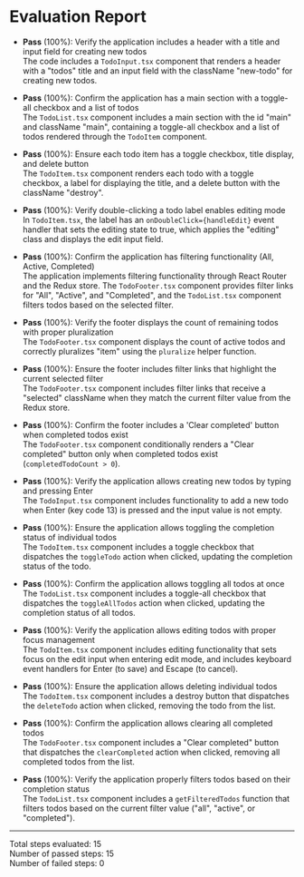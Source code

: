 # Evaluation Report

- **Pass** (100%): Verify the application includes a header with a title and input field for creating new todos  
  The code includes a `TodoInput.tsx` component that renders a header with a "todos" title and an input field with the className "new-todo" for creating new todos.

- **Pass** (100%): Confirm the application has a main section with a toggle-all checkbox and a list of todos  
  The `TodoList.tsx` component includes a main section with the id "main" and className "main", containing a toggle-all checkbox and a list of todos rendered through the `TodoItem` component.

- **Pass** (100%): Ensure each todo item has a toggle checkbox, title display, and delete button  
  The `TodoItem.tsx` component renders each todo with a toggle checkbox, a label for displaying the title, and a delete button with the className "destroy".

- **Pass** (100%): Verify double-clicking a todo label enables editing mode  
  In `TodoItem.tsx`, the label has an `onDoubleClick={handleEdit}` event handler that sets the editing state to true, which applies the "editing" class and displays the edit input field.

- **Pass** (100%): Confirm the application has filtering functionality (All, Active, Completed)  
  The application implements filtering functionality through React Router and the Redux store. The `TodoFooter.tsx` component provides filter links for "All", "Active", and "Completed", and the `TodoList.tsx` component filters todos based on the selected filter.

- **Pass** (100%): Verify the footer displays the count of remaining todos with proper pluralization  
  The `TodoFooter.tsx` component displays the count of active todos and correctly pluralizes "item" using the `pluralize` helper function.

- **Pass** (100%): Ensure the footer includes filter links that highlight the current selected filter  
  The `TodoFooter.tsx` component includes filter links that receive a "selected" className when they match the current filter value from the Redux store.

- **Pass** (100%): Confirm the footer includes a 'Clear completed' button when completed todos exist  
  The `TodoFooter.tsx` component conditionally renders a "Clear completed" button only when completed todos exist (`completedTodoCount > 0`).

- **Pass** (100%): Verify the application allows creating new todos by typing and pressing Enter  
  The `TodoInput.tsx` component includes functionality to add a new todo when Enter (key code 13) is pressed and the input value is not empty.

- **Pass** (100%): Ensure the application allows toggling the completion status of individual todos  
  The `TodoItem.tsx` component includes a toggle checkbox that dispatches the `toggleTodo` action when clicked, updating the completion status of the todo.

- **Pass** (100%): Confirm the application allows toggling all todos at once  
  The `TodoList.tsx` component includes a toggle-all checkbox that dispatches the `toggleAllTodos` action when clicked, updating the completion status of all todos.

- **Pass** (100%): Verify the application allows editing todos with proper focus management  
  The `TodoItem.tsx` component includes editing functionality that sets focus on the edit input when entering edit mode, and includes keyboard event handlers for Enter (to save) and Escape (to cancel).

- **Pass** (100%): Ensure the application allows deleting individual todos  
  The `TodoItem.tsx` component includes a destroy button that dispatches the `deleteTodo` action when clicked, removing the todo from the list.

- **Pass** (100%): Confirm the application allows clearing all completed todos  
  The `TodoFooter.tsx` component includes a "Clear completed" button that dispatches the `clearCompleted` action when clicked, removing all completed todos from the list.

- **Pass** (100%): Verify the application properly filters todos based on their completion status  
  The `TodoList.tsx` component includes a `getFilteredTodos` function that filters todos based on the current filter value ("all", "active", or "completed").

---

Total steps evaluated: 15  
Number of passed steps: 15  
Number of failed steps: 0